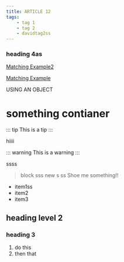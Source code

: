 ```yaml
---
title: ARTICLE 12
tags:
    - tag 1
    - tag 2
    - davidtag2ss
---
```



### heading 4as

[Matching Example2](https://example.com)


[Matching Example](https://example.com)

USING AN OBJECT

# something contianer

::: tip
This is a tip
:::

hiiii

::: warning
This is a warning
:::

ssss
> block
sss
new s
ss
Shoe me something!!

- item1ss
- item2
- item3

## heading level 2

### heading 3

1. do this
2. then that
